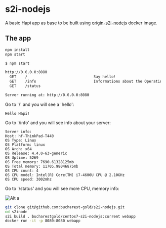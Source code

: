 # s2i-nodejs

A basic Hapi app as base to be built using [origin-s2i-nodejs](https://github.com/bucharest-gold/origin-s2i-nodejs) docker image.


## The app

```bash
npm install 
npm start
```

```bash
$ npm start

http://0.0.0.0:8080
  GET    /                              Say hello!
  GET    /info                          Informations about the Operating system.
  GET    /status                        

Server running at: http://0.0.0.0:8080
```

Go to '/' and you will see a 'hello':

`
Hello Hapi!
`

Go to '/info' and you will see info about your server:

```
Server info:
Host: hf-ThinkPad-T440
OS Type: Linux
OS Platform: linux
OS Arch: x64
OS Release: 4.4.0-63-generic
OS Uptime: 5269
OS Free memory: 7690.61328125mb
OS Total memory: 11705.98046875mb
OS CPU count: 4
OS CPU model: Intel(R) Core(TM) i7-4600U CPU @ 2.10GHz
OS CPU speed: 3002mhz
```

Go to '/status' and you will see more CPU, memory info:

![Alt a](https://github.com/bucharest-gold/s2i-nodejs/raw/master/a.png)

```bash
git clone git@github.com:bucharest-gold/s2i-nodejs.git
cd s2inode
s2i build . bucharestgold/centos7-s2i-nodejs:current webapp
docker run -it -p 8080:8080 webapp
```